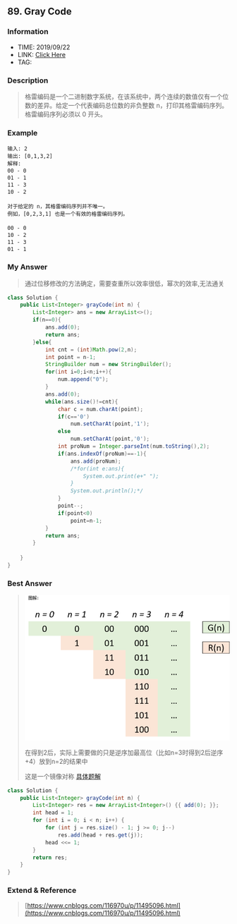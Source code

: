 ## 89. Gray Code

### Information
* TIME: 2019/09/22
* LINK: [Click Here](https://leetcode-cn.com/problems/gray-code/)
* TAG: 

### Description
> 格雷编码是一个二进制数字系统，在该系统中，两个连续的数值仅有一个位数的差异。给定一个代表编码总位数的非负整数 n，打印其格雷编码序列。格雷编码序列必须以 0 开头。

### Example
```text
输入: 2
输出: [0,1,3,2]
解释:
00 - 0
01 - 1
11 - 3
10 - 2

对于给定的 n，其格雷编码序列并不唯一。
例如，[0,2,3,1] 也是一个有效的格雷编码序列。

00 - 0
10 - 2
11 - 3
01 - 1

```

### My Answer
> 通过位移修改的方法确定，需要查重所以效率很低，幂次的效率,无法通关
```java
class Solution {
    public List<Integer> grayCode(int n) {
        List<Integer> ans = new ArrayList<>();
        if(n==0){
            ans.add(0);
            return ans;
        }else{
            int cnt = (int)Math.pow(2,n);
            int point = n-1;
            StringBuilder num = new StringBuilder();
            for(int i=0;i<n;i++){
                num.append("0");
            }
            ans.add(0);
            while(ans.size()!=cnt){
                char c = num.charAt(point);
                if(c=='0')
                    num.setCharAt(point,'1');
                else
                    num.setCharAt(point,'0');
                int proNum = Integer.parseInt(num.toString(),2);
                if(ans.indexOf(proNum)==-1){
                    ans.add(proNum);
                    /*for(int e:ans){
                        System.out.print(e+" ");
                    }
                    System.out.println();*/
                }
                point--;
                if(point<0)
                    point=n-1;
            }
            return ans;
        }
        
    }
}
```

### Best Answer
> ![alt](../img/0922.png)
>
> 在得到2后，实际上需要做的只是逆序加最高位（比如n=3时得到2后逆序+4）放到n=2的结果中
> 
> 这是一个镜像对称
> [具体题解](https://leetcode-cn.com/problems/gray-code/solution/gray-code-jing-xiang-fan-she-fa-by-jyd/)
```java
class Solution {
    public List<Integer> grayCode(int n) {
        List<Integer> res = new ArrayList<Integer>() {{ add(0); }};
        int head = 1;
        for (int i = 0; i < n; i++) {
            for (int j = res.size() - 1; j >= 0; j--)
                res.add(head + res.get(j));
            head <<= 1;
        }
        return res;
    }
}
```

### Extend & Reference
> [https://www.cnblogs.com/116970u/p/11495096.html](https://www.cnblogs.com/116970u/p/11495096.html)